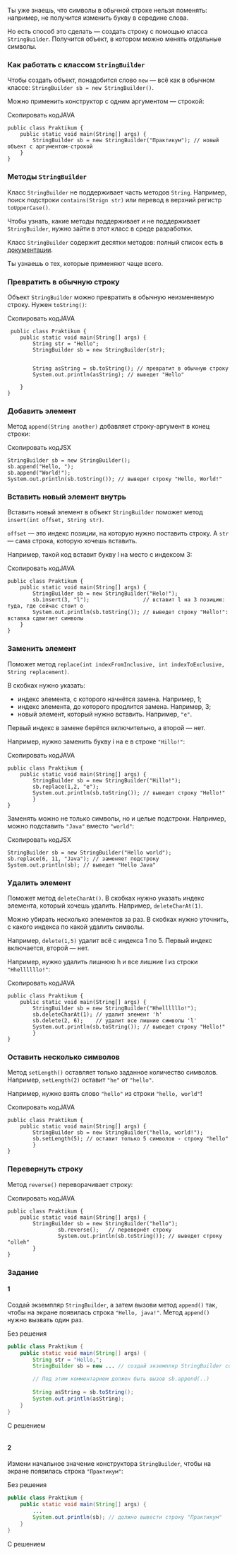 Ты уже знаешь, что символы в обычной строке нельзя поменять: например, не получится изменить букву в середине слова.

Но есть способ это сделать — создать строку с помощью класса `StringBuilder`. Получится объект, в котором можно менять отдельные символы.

### Как работать с классом `StringBuilder`

Чтобы создать объект, понадобится слово `new` — всё как в обычном классе: `StringBuilder sb = new StringBuilder()`.

Можно применить конструктор с одним аргументом — строкой:

Скопировать кодJAVA

```
public class Praktikum {
    public static void main(String[] args) {
        StringBuilder sb = new StringBuilder("Практикум"); // новый объект с аргументом-строкой
    }
} 
```

### Методы `StringBuilder`

Класс `StringBuilder` не поддерживает часть методов `String`. Например, поиск подстроки `contains(Strign str)` или перевод в верхний регистр `toUpperCase()`.

Чтобы узнать, какие методы поддерживает и не поддерживает `StringBuilder`, нужно зайти в этот класс в среде разработки.

Класс `StringBuilder` содержит десятки методов: полный список есть в [документации](https://docs.oracle.com/javase/8/docs/api/java/lang/StringBuilder.html).

Ты узнаешь о тех, которые применяют чаще всего.

### Превратить в обычную строку

Объект `StringBuilder` можно превратить в обычную неизменяемую строку. Нужен `toString()`:

Скопировать кодJAVA

```
 public class Praktikum {
    public static void main(String[] args) {
        String str = "Hello";
        StringBuilder sb = new StringBuilder(str);
       
        
        String asString = sb.toString(); // превратит в обычную строку
        System.out.println(asString); // выведет "Hello"

    }
} 
```

### Добавить элемент

Метод `append(String another)` добавляет строку-аргумент в конец строки:

Скопировать кодJSX

```
StringBuilder sb = new StringBuilder();
sb.append("Hello, ");
sb.append("World!");
System.out.println(sb.toString()); // выведет строку "Hello, World!" 
```

### Вставить новый элемент внутрь

Вставить новый элемент в объект `StringBuilder` поможет метод `insert(int offset, String str)`.

`offset` — это индекс позиции, на которую нужно поставить строку. А `str` — сама строка, которую хочешь вставить.

Например, такой код вставит букву l на место с индексом 3:

Скопировать кодJAVA

```
public class Praktikum {
    public static void main(String[] args) {
        StringBuilder sb = new StringBuilder("Helo!");
        sb.insert(3, "l");                 // вставит l на 3 позицию: туда, где сейчас стоит o
        System.out.println(sb.toString()); // выведет строку "Hello!": вставка сдвигает символы
    }
} 
```

### Заменить элемент

Поможет метод `replace(int indexFromInclusive, int indexToExclusive, String replacement)`.

В скобках нужно указать:

- индекс элемента, с которого начнётся замена. Например, 1;
- индекс элемента, до которого продлится замена. Например, 3;
- новый элемент, который нужно вставить. Например, `"e"`.

Первый индекс в замене берётся включительно, а второй — нет.

Например, нужно заменить букву i на е в строке `"Hillo!"`:

Скопировать кодJAVA

```
public class Praktikum {
    public static void main(String[] args) {
        StringBuilder sb = new StringBuilder("Hillo!");
        sb.replace(1,2, "e");
        System.out.println(sb.toString()); // выведет строку "Hello!"
        }
} 
```

Заменять можно не только символы, но и целые подстроки. Например, можно подставить `"Java"` вместо `"world"`:

Скопировать кодJSX

```
StringBuilder sb = new StringBuilder("Hello world");
sb.replace(6, 11, "Java"); // заменяет подстроку
System.out.println(sb); // выведет "Hello Java" 
```

### Удалить элемент

Поможет метод `deleteCharAt()`. В скобках нужно указать индекс элемента, который хочешь удалить. Например, `deleteCharAt(1)`.

Можно убирать несколько элементов за раз. В скобках нужно уточнить, с какого индекса по какой удалить символы.

Например, `delete(1,5)` удалит всё с индекса 1 по 5. Первый индекс включается, второй — нет.

Например, нужно удалить лишнюю h и все лишние l из строки `"Hhellllllo!"`:

Скопировать кодJAVA

```
public class Praktikum {
    public static void main(String[] args) {
        StringBuilder sb = new StringBuilder("Hhellllllo!");
        sb.deleteCharAt(1); // удалит элемент 'h'
        sb.delete(2, 6);    // удалит все лишние символы 'l'
        System.out.println(sb.toString()); // выведет строку "Hello!"
        }
} 
```

### Оставить несколько символов

Метод `setLength()` оставляет только заданное количество символов. Например, `setLength(2)` оставит `"he"` от `"hello"`.

Например, нужно взять слово `"hello"` из строки `"hello, world"`!

Скопировать кодJAVA

```
public class Praktikum {
    public static void main(String[] args) {
        StringBuilder sb = new StringBuilder("hello, world!");
        sb.setLength(5); // оставит только 5 символов - строку "hello"
        }
} 
```

### Перевернуть строку

Метод `reverse()` переворачивает строку:

Скопировать кодJAVA

```
public class Praktikum {
    public static void main(String[] args) {
        StringBuilder sb = new StringBuilder("hello");
                sb.reverse();   // перевернёт строку
                System.out.println(sb.toString()); // выведет строку "olleh"
        }
} 
```

### Задание
#### 1
Создай экземпляр `StringBuilder`, а затем вызови метод `append()` так, чтобы на экране появилась строка `"Hello, java!"`. Метод `append()` нужно вызвать один раз.

Без решения
```Java
public class Praktikum {
    public static void main(String[] args) {
        String str = "Hello,";
        StringBuilder sb = new ... // создай экземпляр StringBuilder со строкой str 

        // Под этим комментарием должен быть вызов sb.append(..)
        
        String asString = sb.toString(); 
        System.out.println(asString);
    }
}
```

С решением
```Java

```

#### 2
Измени начальное значение конструктора `StringBuilder`, чтобы на экране появилась строка `"Практикум"`:

Без решения
```Java
public class Praktikum {
    public static void main(String[] args) {
        ...
        System.out.println(sb); // должно вывести строку "Практикум"
    }
}
```

С решением
```Java

```